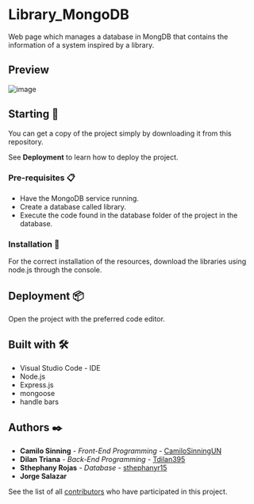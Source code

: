# Library_MongoDB

Web page which manages a database in MongDB that contains the information of a system inspired by a library.

## Preview 

![image](https://user-images.githubusercontent.com/61607058/173726301-edd51b7f-0d4a-469a-b84e-f470b54533f3.png)

## Starting 🚀

You can get a copy of the project simply by downloading it from this repository.

See **Deployment** to learn how to deploy the project.

### Pre-requisites 📋

* Have the MongoDB service running.
* Create a database called library.
* Execute the code found in the database folder of the project in the database.

### Installation 🔧

For the correct installation of the resources, download the libraries using node.js through the console.

## Deployment 📦

Open the project with the preferred code editor.

## Built with 🛠️

* Visual Studio Code - IDE
* Node.js
* Express.js
* mongoose
* handle bars

## Authors ✒️

* **Camilo Sinning** - *Front-End Programming* - [CamiloSinningUN](https://github.com/CamiloSinningUN)
* **Dilan Triana** - *Back-End Programming* - [Tdilan395](https://github.com/Tdilan395)
* **Sthephany Rojas** - *Database* - [sthephanyr15](https://github.com/sthephanyr15)
* **Jorge Salazar**

See the list of all [contributors](https://github.com/CamiloSinningUN/Bienestar_familiar/contributors) who have participated in this project.


 

